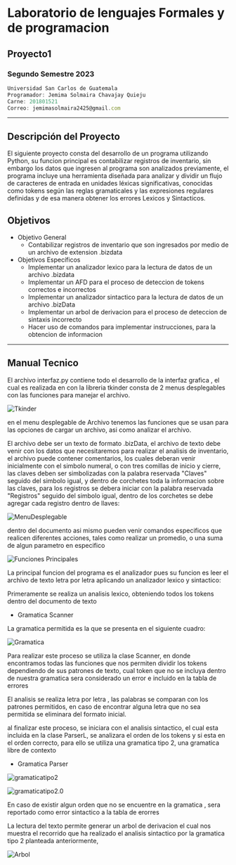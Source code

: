 # Laboratorio de lenguajes Formales y de programacion
## Proyecto1
### Segundo Semestre 2023
```js
Universidad San Carlos de Guatemala
Programador: Jemima Solmaira Chavajay Quieju
Carne: 201801521
Correo: jemimasolmaira2425@gmail.com
```
---
## Descripción del Proyecto
El siguiente proyecto consta del  desarrollo de un programa utilizando Python, su funcion principal es contabilizar registros de inventario, sin embargo los datos que ingresen al programa son analizados previamente, el programa incluye una herramienta diseñada para analizar y dividir un flujo de caracteres de entrada en unidades léxicas significativas, conocidas como tokens según las reglas gramaticales y las expresiones regulares definidas y de esa manera obtener los errores Lexicos y Sintacticos.


## Objetivos
* Objetivo General
    * Contabilizar registros de inventario que son ingresados por medio de un archivo de extension .bizdata 
* Objetivos Específicos
    * Implementar un analizador lexico para la lectura de datos de un archivo .bizdata
    * Implementar un AFD para el proceso de deteccion de tokens correctos e incorrectos
    * Implementar un analizador sintactico para la lectura de datos de un archivo .bizData
    * Implementar un arbol de derivacion para el proceso de deteccion de sintaxis incorrecto
    * Hacer uso de comandos para implementar instrucciones, para la obtencion de informacion

---
## Manual Tecnico

El archivo interfaz.py contiene todo el desarrollo de la interfaz grafica , el cual es realizada en con la libreria tkinder consta de 2 menus desplegables con las funciones para manejar el archivo.

![Tkinder](https://i.ibb.co/60Y10YW/Interfaz1.jpg)

en el menu desplegable de Archivo tenemos las funciones que se usan para las opciones de cargar un archivo, asi como analizar el archivo.

El archivo debe ser un texto de formato .bizData, el archivo de texto debe venir con los datos que necesitaremos para realizar el analisis de inventario, el archivo puede contener comentarios, los cuales deberan venir inicialmente con el simbolo numeral, o con tres comillas de inicio y cierre, las claves deben ser simbolizadas con la palabra reservada "Claves" seguido del simbolo igual, y dentro de corchetes toda la informacion sobre las claves, para los registros se debera iniciar con la palabra reservada "Registros" seguido del simbolo igual, dentro de los corchetes se debe agregar cada registro dentro de llaves:

![MenuDesplegable](https://i.ibb.co/N6VPdLW/dats.jpg)

dentro del documento asi mismo pueden venir comandos especificos que realicen diferentes acciones, tales como realizar un promedio, o una suma de algun parametro en especifico

![Funciones Principales](https://i.ibb.co/vD8pj7Y/datos.jpg)

La principal funcion del programa es el analizador pues su funcion es leer el archivo de texto letra por letra aplicando un analizador lexico y sintactico:

Primeramente se realiza un analisis lexico, obteniendo todos los tokens dentro del documento de texto

* Gramatica Scanner

La gramatica permitida es la que se presenta en el siguiente cuadro: 

![Gramatica](https://i.ibb.co/rkZg5XT/lexico.jpg)

Para realizar este proceso se utiliza la clase Scanner, en donde encontramos todas las funciones que nos permiten dividir los tokens dependiendo de sus patrones de texto, cual token que no se incluya dentro de nuestra gramatica sera considerado un error e incluido en la tabla de errores


El analisis se realiza letra por letra , las palabras se comparan con los patrones permitidos, en caso de encontrar alguna letra que no sea permitida se eliminara del formato inicial.

al finalizar este proceso, se iniciara con el analisis sintactico, el cual esta incluida en la clase ParserL, se analizara el orden de los tokens y si esta en el orden correcto, para ello se utiliza una gramatica tipo 2, una gramatica libre de contexto

* Gramatica Parser

![gramaticatipo2](https://i.ibb.co/m56TYP6/sintactico1.jpg)

![gramaticatipo2.0](https://i.ibb.co/gz8QGTS/sintactico2.jpg)

En caso de existir algun orden que no se encuentre en la gramatica , sera reportado como error sintactico a la tabla de erorres

La lectura del texto permite generar un arbol de derivacion el cual nos muestra el recorrido que ha realizado el analisis sintactico por la gramatica tipo 2 planteada anteriormente,

![Arbol](https://i.ibb.co/hZB9Qf3/arbol2.jpg) 


